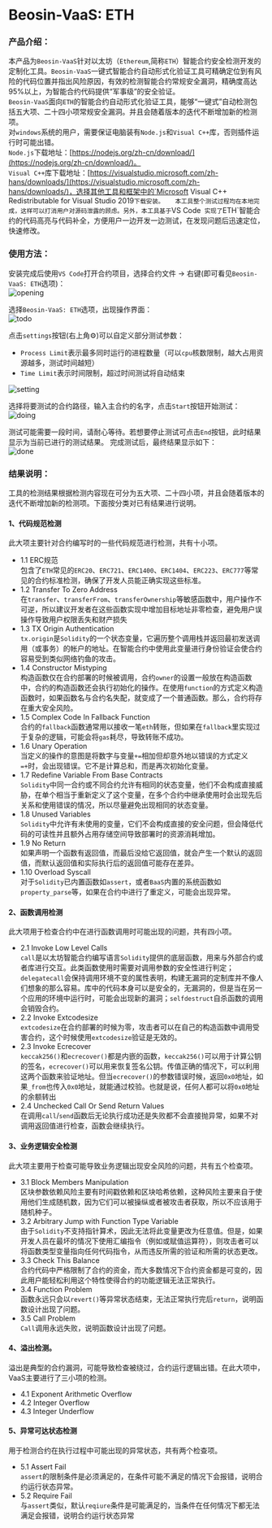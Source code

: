 # Beosin-VaaS: ETH  

### 产品介绍：
本产品为`Beosin-VaaS`针对以太坊（`Ethereum`,简称`ETH`）智能合约安全检测开发的定制化工具。`Beosin-VaaS`一键式智能合约自动形式化验证工具可精确定位到有风险的代码位置并指出风险原因，有效的检测智能合约常规安全漏洞，精确度高达95%以上，为智能合约代码提供“军事级”的安全验证。  
`Beosin-VaaS`面向`ETH`的智能合约自动形式化验证工具，能够“一键式”自动检测包括五大项、二十四小项常规安全漏洞。并且会随着版本的迭代不断增加新的检测项。  
对`windows`系统的用户，需要保证电脑装有`Node.js`和`Visual C++`库，否则插件运行时可能出错。  
`Node.js`下载地址：[https://nodejs.org/zh-cn/download/](https://nodejs.org/zh-cn/download/)。  
`Visual C++`库下载地址：[https://visualstudio.microsoft.com/zh-hans/downloads/](https://visualstudio.microsoft.com/zh-hans/downloads/)，选择其他工具和框架中的`Microsoft Visual C++ Redistributable for Visual Studio 2019`下载安装。  
本工具整个测试过程均在本地完成，这样可以打消用户对源码泄露的顾虑。另外，本工具基于`VS Code` 实现了`ETH`智能合约的代码高亮与代码补全，方便用户一边开发一边测试，在发现问题后迅速定位，快速修改。
### 使用方法：
安装完成后使用`VS Code`打开合约项目，选择合约文件 -> 右键(即可看见`Beosin-VaaS: ETH`选项)：  
![opening](media/img/opening.jpg)

选择`Beosin-VaaS: ETH`选项，出现操作界面：  
![todo](media/img/todo.jpg)

点击`settings`按钮(右上角⚙)可以自定义部分测试参数：
- `Process Limit`表示最多同时运行的进程数量（可以`cpu`核数限制，越大占用资源越多，测试时间越短）
- `Time Limit`表示时间限制，超过时间测试将自动结束  

![setting](media/img/setting.jpg)

选择将要测试的合约路径，输入主合约的名字，点击`Start`按钮开始测试：  
![doing](media/img/doing.jpg)

测试可能需要一段时间，请耐心等待。若想要停止测试可点击`End`按钮，此时结果显示为当前已进行的测试结果。
完成测试后，最终结果显示如下：  
![done](media/img/done.jpg)

### 结果说明：
工具的检测结果根据检测内容现在可分为五大项、二十四小项，并且会随着版本的迭代不断增加新的检测项。下面按分类对已有结果进行说明。
#### 1、代码规范检测
此大项主要针对合约编写时的一些代码规范进行检测，共有十小项。
- 1.1 ERC规范  
包含了`ETH`常见的`ERC20`、`ERC721`、`ERC1400`、`ERC1404`、`ERC223`、`ERC777`等常见的合约标准检测，确保了开发人员能正确实现这些标准。 
- 1.2 Transfer To Zero Address  
在`transfer`、`transferFrom`、`transferOwnership`等敏感函数中，用户操作不可逆，所以建议开发者在这些函数实现中增加目标地址非零检查，避免用户误操作导致用户权限丢失和财产损失
- 1.3 TX Origin Authentication  
`tx.origin`是`Solidity`的一个状态变量，它遍历整个调用栈并返回最初发送调用（或事务）的帐户的地址。在智能合约中使用此变量进行身份验证会使合约容易受到类似网络钓鱼的攻击。
- 1.4 Constructor Mistyping  
构造函数仅在合约部署的时候被调用，合约`owner`的设置一般放在构造函数中，合约的构造函数还会执行初始化的操作。在使用`function`的方式定义构造函数时，如果函数名与合约名失配，就变成了一个普通函数。那么，合约将存在重大安全风险。
- 1.5 Complex Code In Fallback Function  
合约的`fallback`函数通常用以接收一笔`eth`转账，但如果在`fallback`里实现过于复杂的逻辑，可能会将`gas`耗尽，导致转账不成功。
- 1.6 Unary Operation  
当定义的操作的意图是将数字与变量`+=`相加但却意外地以错误的方式定义`=+`时，会出现错误。它不是计算总和，而是再次初始化变量。
- 1.7 Redefine Variable From Base Contracts  
`Solidity`中同一合约或不同合约允许有相同的状态变量，他们不会构成直接威胁，在单个相当于重新定义了这个变量，在多个合约中继承使用时会出现先后关系和使用错误的情况，所以尽量避免出现相同的状态变量。
- 1.8 Unused Variables  
`Solidity`中允许有未使用的变量，它们不会构成直接的安全问题，但会降低代码的可读性并且额外占用存储空间导致部署时的资源消耗增加。
- 1.9 No Return  
如果声明一个函数有返回值，而最后没给它返回值，就会产生一个默认的返回值，而默认返回值和实际执行后的返回值可能存在差异。
- 1.10 Overload Syscall  
对于`Solidity`已内置函数如`assert`，或者`BaaS`内置的系统函数如`property_parse`等，如果在合约中进行了重定义，可能会出现异常。
#### 2、函数调用检测
此大项用于检查合约中在进行函数调用时可能出现的问题，共有四小项。
- 2.1 Invoke Low Level Calls  
`call`是以太坊智能合约编写语言`Solidity`提供的底层函数，用来与外部合约或者库进行交互。此类函数使用时需要对调用参数的安全性进行判定；`delegatecall`会保持调用环境不变的属性表明，构建无漏洞的定制库并不像人们想象的那么容易。库中的代码本身可以是安全的，无漏洞的，但是当在另一个应用的环境中运行时，可能会出现新的漏洞；`selfdestruct`自杀函数的调用会销毁合约。
- 2.2 Invoke Extcodesize  
`extcodesize`在合约部署的时候为零，攻击者可以在自己的构造函数中调用受害合约，这个时候使用`extcodesize`验证是无效的。
- 2.3 Invoke Ecrecover  
`keccak256()`和`ecrecover()`都是内嵌的函数，`keccak256()`可以用于计算公钥的签名，`ecrecover()`可以用来恢复签名公钥。传值正确的情况下，可以利用这两个函数来验证地址。但当`ecrecover()`的参数错误时候，返回`0x0`地址，如果`_from`也传入`0x0`地址，就能通过校验。也就是说，任何人都可以将`0x0`地址的余额转出
- 2.4 Unchecked Call Or Send Return Values  
在调用`call`/`send`函数后无论执行成功还是失败都不会直接抛异常，如果不对调用返回值进行检查，函数会继续执行。
#### 3、业务逻辑安全检测
此大项主要用于检查可能导致业务逻辑出现安全风险的问题，共有五个检查项。
- 3.1 Block Members Manipulation  
区块参数依赖风险主要有时间戳依赖和区块哈希依赖，这种风险主要来自于使用他们生成随机数，因为它们可以被操纵或者被攻击者获取，所以不应该用于随机种子。
- 3.2 Arbitrary Jump with Function Type Variable  
由于`Solidity`不支持指针算术，因此无法将此变量更改为任意值。但是，如果开发人员在最坏的情况下使用汇编指令（例如或赋值运算符），则攻击者可以将函数类型变量指向任何代码指令，从而违反所需的验证和所需的状态更改。
- 3.3 Check This Balance  
合约代码中严格限制了合约的资金，而大多数情况下合约资金都是可变的，因此用户能轻松利用这个特性使得合约的功能逻辑无法正常执行。  
- 3.4 Function Problem  
函数永远只会以`revert()`等异常状态结束，无法正常执行完后`return`，说明函数设计出现了问题。
- 3.5 Call Problem  
`Call`调用永远失败，说明函数设计出现了问题。

#### 4、溢出检测。
溢出是典型的合约漏洞，可能导致检查被绕过，合约运行逻辑出错。在此大项中，VaaS主要进行了三小项的检测。
- 4.1 Exponent Arithmetic Overflow
- 4.2 Integer Overflow
- 4.3 Integer Underflow

#### 5、异常可达状态检测
用于检测合约在执行过程中可能出现的异常状态，共有两个检查项。
- 5.1 Assert Fail  
`assert`的限制条件是必须满足的，在条件可能不满足的情况下会报错，说明合约运行状态异常。
- 5.2 Require Fail  
与`assert`类似，默认`reqiure`条件是可能满足的，当条件在任何情况下都无法满足会报错，说明合约运行状态异常